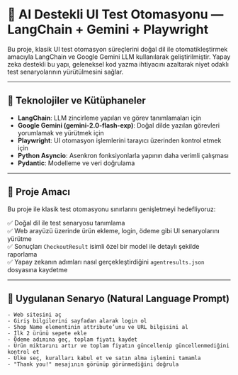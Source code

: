 # 🤖 AI Destekli UI Test Otomasyonu — LangChain + Gemini + Playwright

Bu proje, klasik UI test otomasyon süreçlerini doğal dil ile otomatikleştirmek amacıyla LangChain ve Google Gemini LLM kullanılarak geliştirilmiştir. 
Yapay zeka destekli bu yapı, geleneksel kod yazma ihtiyacını azaltarak niyet odaklı test senaryolarının yürütülmesini sağlar.

---

## 🚀 Teknolojiler ve Kütüphaneler

- **LangChain**: LLM zincirleme yapıları ve görev tanımlamaları için
- **Google Gemini (gemini-2.0-flash-exp)**: Doğal dilde yazılan görevleri yorumlamak ve yürütmek için
- **Playwright**: UI otomasyon işlemlerini tarayıcı üzerinden kontrol etmek için
- **Python Asyncio**: Asenkron fonksiyonlarla yapının daha verimli çalışması
- **Pydantic**: Modelleme ve veri doğrulama

---

## 🧠 Proje Amacı

Bu proje ile klasik test otomasyonu sınırlarını genişletmeyi hedefliyoruz:

✅ Doğal dil ile test senaryosu tanımlama  
✅ Web arayüzü üzerinde ürün ekleme, login, ödeme gibi UI senaryolarını yürütme  
✅ Sonuçları `CheckoutResult` isimli özel bir model ile detaylı şekilde raporlama  
✅ Yapay zekanın adımları nasıl gerçekleştirdiğini `agentresults.json` dosyasına kaydetme  

---

## 📌 Uygulanan Senaryo (Natural Language Prompt)

```plaintext
- Web sitesini aç
- Giriş bilgilerini sayfadan alarak login ol
- Shop Name elementinin attribute’unu ve URL bilgisini al
- İlk 2 ürünü sepete ekle
- Ödeme adımına geç, toplam fiyatı kaydet
- Ürün miktarını artır ve toplam fiyatın güncellenip güncellenmediğini kontrol et
- Ülke seç, kuralları kabul et ve satın alma işlemini tamamla
- "Thank you!" mesajının görünüp görünmediğini doğrula
